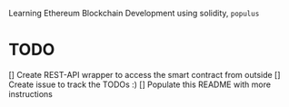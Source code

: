 Learning Ethereum Blockchain Development using solidity, `populus`

# TODO

[] Create REST-API wrapper to access the smart contract from outside
[] Create issue to track the TODOs :)
[] Populate this README with more instructions
